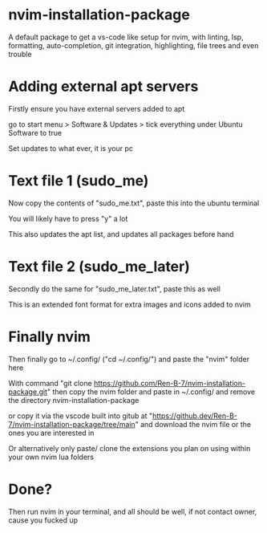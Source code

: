 # nvim-installation-package
A default package to get a vs-code like setup for nvim, with linting, lsp, formatting, auto-completion, git integration, highlighting, file trees and even trouble

# Adding external apt servers
Firstly ensure you have external servers added to apt

go to start menu > Software & Updates > tick everything under Ubuntu Software to true

Set updates to what ever, it is your pc

# Text file 1 (sudo_me)
Now copy the contents of "sudo_me.txt", paste this into the ubuntu terminal

You will likely have to press "y" a lot

This also updates the apt list, and updates all packages before hand

# Text file 2 (sudo_me_later)
Secondly do the same for "sudo_me_later.txt", paste this as well

This is an extended font format for extra images and icons added to nvim

# Finally nvim
Then finally go to ~/.config/ ("cd ~/.config/") and paste the "nvim" folder here

With command "git clone https://github.com/Ren-B-7/nvim-installation-package.git" then copy the nvim folder and paste in ~/.config/ and remove the directory nvim-installation-package

or copy it via the vscode built into gitub at "https://github.dev/Ren-B-7/nvim-installation-package/tree/main" and download the nvim file or the ones you are interested in

Or alternatively only paste/ clone the extensions you plan on using within your own nvim lua folders

# Done?
Then run nvim in your terminal, and all should be well, if not contact owner, cause you fucked up
